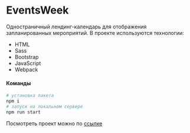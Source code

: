 # EventsWeek

Одностраничный лендинг-календарь для отображения запланированных мероприятий. 
В проекте используются технологии: 

* HTML
* Sass
* Bootstrap
* JavaScript
* Webpack


#### Команды
```bash
# установка пакета
npm i
# запуск на локальном сервере
npm run start
```

Посмотреть проект можно по [ссылке](https://akvela.github.io/events-week)
